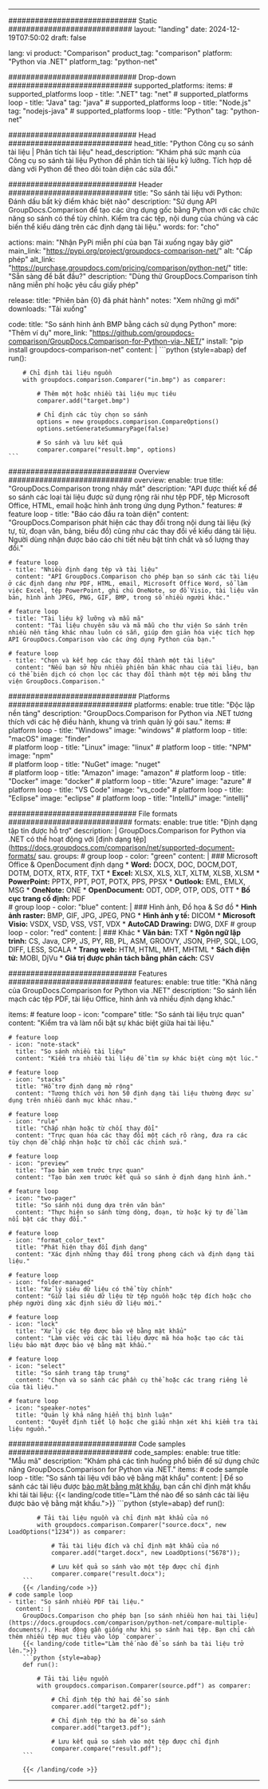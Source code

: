 
---
############################# Static ############################
layout: "landing"
date: 2024-12-19T07:50:02
draft: false

lang: vi
product: "Comparison"
product_tag: "comparison"
platform: "Python via .NET"
platform_tag: "python-net"

############################# Drop-down ############################
supported_platforms:
  items:
    # supported_platforms loop
    - title: ".NET"
      tag: "net"
    # supported_platforms loop
    - title: "Java"
      tag: "java"
    # supported_platforms loop
    - title: "Node.js"
      tag: "nodejs-java"
    # supported_platforms loop
    - title: "Python"
      tag: "python-net"

############################# Head ############################
head_title: "Python Công cụ so sánh tài liệu | Phân tích tài liệu"
head_description: "Khám phá sức mạnh của Công cụ so sánh tài liệu Python để phân tích tài liệu kỹ lưỡng. Tích hợp dễ dàng với Python để theo dõi toàn diện các sửa đổi."

############################# Header ############################
title: "So sánh tài liệu với Python: Đánh dấu bất kỳ điểm khác biệt nào"
description: "Sử dụng API GroupDocs.Comparison để tạo các ứng dụng gốc bằng Python với các chức năng so sánh có thể tùy chỉnh. Kiểm tra các tệp, nội dung của chúng và các biến thể kiểu dáng trên các định dạng tài liệu."
words:
  for: "cho"

actions:
  main: "Nhận PyPi miễn phí của bạn Tải xuống ngay bây giờ"
  main_link: "https://pypi.org/project/groupdocs-comparison-net/"
  alt: "Cấp phép"
  alt_link: "https://purchase.groupdocs.com/pricing/comparison/python-net/"
  title: "Sẵn sàng để bắt đầu?"
  description: "Dùng thử GroupDocs.Comparison tính năng miễn phí hoặc yêu cầu giấy phép"

release:
  title: "Phiên bản {0} đã phát hành"
  notes: "Xem những gì mới"
  downloads: "Tải xuống"

code:
  title: "So sánh hình ảnh BMP bằng cách sử dụng Python"
  more: "Thêm ví dụ"
  more_link: "https://github.com/groupdocs-comparison/GroupDocs.Comparison-for-Python-via-.NET/"
  install: "pip install groupdocs-comparison-net"
  content: |
    ```python {style=abap}
    def run():

        # Chỉ định tài liệu nguồn
        with groupdocs.comparison.Comparer("in.bmp") as comparer:

            # Thêm một hoặc nhiều tài liệu mục tiêu
            comparer.add("target.bmp")

            # Chỉ định các tùy chọn so sánh
            options = new groupdocs.comparison.CompareOptions()
            options.setGenerateSummaryPage(false)

            # So sánh và lưu kết quả
            comparer.compare("result.bmp", options)
    ```

############################# Overview ############################
overview:
  enable: true
  title: "GroupDocs.Comparison trong nháy mắt"
  description: "API được thiết kế để so sánh các loại tài liệu được sử dụng rộng rãi như tệp PDF, tệp Microsoft Office, HTML, email hoặc hình ảnh trong ứng dụng Python."
  features:
    # feature loop
    - title: "Báo cáo đầu ra toàn diện"
      content: "GroupDocs.Comparison phát hiện các thay đổi trong nội dung tài liệu (ký tự, từ, đoạn văn, bảng, biểu đồ) cũng như các thay đổi về kiểu dáng tài liệu. Người dùng nhận được báo cáo chi tiết nêu bật tính chất và số lượng thay đổi."

    # feature loop
    - title: "Nhiều định dạng tệp và tài liệu"
      content: "API GroupDocs.Comparison cho phép bạn so sánh các tài liệu ở các định dạng như PDF, HTML, email, Microsoft Office Word, sổ làm việc Excel, tệp PowerPoint, ghi chú OneNote, sơ đồ Visio, tài liệu văn bản, hình ảnh JPEG, PNG, GIF, BMP, trong số nhiều người khác."

    # feature loop
    - title: "Tài liệu kỹ lưỡng và mẫu mã"
      content: "Tài liệu chuyên sâu và mã mẫu cho thư viện So sánh trên nhiều nền tảng khác nhau luôn có sẵn, giúp đơn giản hóa việc tích hợp API GroupDocs.Comparison vào các ứng dụng Python của bạn."

    # feature loop
    - title: "Chọn và kết hợp các thay đổi thành một tài liệu"
      content: "Nếu bạn sở hữu nhiều phiên bản khác nhau của tài liệu, bạn có thể biên dịch có chọn lọc các thay đổi thành một tệp mới bằng thư viện GroupDocs.Comparison."

############################# Platforms ############################
platforms:
  enable: true
  title: "Độc lập nền tảng"
  description: "GroupDocs.Comparison for Python via .NET tương thích với các hệ điều hành, khung và trình quản lý gói sau."
  items:
    # platform loop
    - title: "Windows"
      image: "windows"
    # platform loop
    - title: "macOS"
      image: "finder"      
    # platform loop
    - title: "Linux"
      image: "linux"
    # platform loop
    - title: "NPM"
      image: "npm"  
    # platform loop
    - title: "NuGet"
      image: "nuget"      
    # platform loop
    - title: "Amazon"
      image: "amazon"
    # platform loop
    - title: "Docker"
      image: "docker"
    # platform loop
    - title: "Azure"
      image: "azure"
    # platform loop
    - title: "VS Code"
      image: "vs_code"
    # platform loop
    - title: "Eclipse"
      image: "eclipse"
    # platform loop
    - title: "IntelliJ"
      image: "intellij"

############################# File formats ############################
formats:
  enable: true
  title: "Định dạng tập tin được hỗ trợ"
  description: |
    GroupDocs.Comparison for Python via .NET có thể hoạt động với [định dạng tệp](https://docs.groupdocs.com/comparison/net/supported-document-formats/ sau.
  groups:
    # group loop
    - color: "green"
      content: |
        ### Microsoft Office & OpenDocument định dạng
        * **Word:** DOCX, DOC, DOCM,DOT, DOTM, DOTX, RTX, RTF, TXT
        * **Excel:** XLSX, XLS, XLT, XLTM, XLSB, XLSM
        * **PowerPoint:** PPTX, PPT, POT, POTX, PPS, PPSX
        * **Outlook:** EML, EMLX, MSG
        * **OneNote:** ONE
        * **OpenDocument:** ODT, ODP, OTP, ODS, OTT
        * **Bố cục trang cố định:** PDF        
    # group loop
    - color: "blue"
      content: |
        ### Hình ảnh, Đồ họa & Sơ đồ
        * **Hình ảnh raster:** BMP, GIF, JPG, JPEG, PNG
        * **Hình ảnh y tế:** DICOM
        * **Microsoft Visio:** VSDX, VSD, VSS, VST, VDX
        * **AutoCAD Drawing:** DWG, DXF
      # group loop
    - color: "red"
      content: |
        ### Khác
        * **Văn bản:** TXT
        * **Ngôn ngữ lập trình:** CS, Java, CPP, JS, PY, RB, PL, ASM, GROOVY, JSON, PHP, SQL, LOG, DIFF, LESS, SCALA
        * **Trang web:** HTM, HTML, MHT, MHTML
        * **Sách điện tử:** MOBI, DjVu
        * **Giá trị được phân tách bằng phân cách:** CSV

############################# Features ############################
features:
  enable: true
  title: "Khả năng của GroupDocs.Comparison for Python via .NET"
  description: "So sánh liền mạch các tệp PDF, tài liệu Office, hình ảnh và nhiều định dạng khác."

  items:
    # feature loop
    - icon: "compare"
      title: "So sánh tài liệu trực quan"
      content: "Kiểm tra và làm nổi bật sự khác biệt giữa hai tài liệu."

    # feature loop
    - icon: "note-stack"
      title: "So sánh nhiều tài liệu"
      content: "Kiểm tra nhiều tài liệu để tìm sự khác biệt cùng một lúc."

    # feature loop
    - icon: "stacks"
      title: "Hỗ trợ định dạng mở rộng"
      content: "Tương thích với hơn 50 định dạng tài liệu thường được sử dụng trên nhiều danh mục khác nhau."

    # feature loop
    - icon: "rule"
      title: "Chấp nhận hoặc từ chối thay đổi"
      content: "Trực quan hóa các thay đổi một cách rõ ràng, đưa ra các tùy chọn để chấp nhận hoặc từ chối các chỉnh sửa."

    # feature loop
    - icon: "preview"
      title: "Tạo bản xem trước trực quan"
      content: "Tạo bản xem trước kết quả so sánh ở định dạng hình ảnh."

    # feature loop
    - icon: "two-pager"
      title: "So sánh nội dung dựa trên văn bản"
      content: "Thực hiện so sánh từng dòng, đoạn, từ hoặc ký tự để làm nổi bật các thay đổi."

    # feature loop
    - icon: "format_color_text"
      title: "Phát hiện thay đổi định dạng"
      content: "Xác định những thay đổi trong phong cách và định dạng tài liệu."

    # feature loop
    - icon: "folder-managed"
      title: "Xử lý siêu dữ liệu có thể tùy chỉnh"
      content: "Giữ lại siêu dữ liệu từ tệp nguồn hoặc tệp đích hoặc cho phép người dùng xác định siêu dữ liệu mới."

    # feature loop
    - icon: "lock"
      title: "Xử lý các tệp được bảo vệ bằng mật khẩu"
      content: "Làm việc với các tài liệu được mã hóa hoặc tạo các tài liệu bảo mật được bảo vệ bằng mật khẩu."

    # feature loop
    - icon: "select"
      title: "So sánh trang tập trung"
      content: "Chọn và so sánh các phần cụ thể hoặc các trang riêng lẻ của tài liệu."

    # feature loop
    - icon: "speaker-notes"
      title: "Quản lý khả năng hiển thị bình luận"
      content: "Quyết định tiết lộ hoặc che giấu nhận xét khi kiểm tra tài liệu nguồn."

############################# Code samples ############################
code_samples:
  enable: true
  title: "Mẫu mã"
  description: "Khám phá các tình huống phổ biến để sử dụng chức năng GroupDocs.Comparison for Python via .NET."
  items:
    # code sample loop
    - title: "So sánh tài liệu với bảo vệ bằng mật khẩu"
      content: |
        Để so sánh các tài liệu được [bảo mật bằng mật khẩu](https://docs.groupdocs.com/comparison/python-net/load-password-protected-documents/), bạn cần chỉ định mật khẩu khi tải tài liệu:
        {{< landing/code title="Làm thế nào để so sánh các tài liệu được bảo vệ bằng mật khẩu.">}}
        ```python {style=abap}
        def run():

            # Tải tài liệu nguồn và chỉ định mật khẩu của nó
            with groupdocs.comparison.Comparer("source.docx", new LoadOptions("1234")) as comparer:

                # Tải tài liệu đích và chỉ định mật khẩu của nó
                comparer.add("target.docx", new LoadOptions("5678"));

                # Lưu kết quả so sánh vào một tệp được chỉ định
                comparer.compare("result.docx");
        ```
        {{< /landing/code >}}
    # code sample loop
    - title: "So sánh nhiều PDF tài liệu."
      content: |
        GroupDocs.Comparison cho phép bạn [so sánh nhiều hơn hai tài liệu](https://docs.groupdocs.com/comparison/python-net/compare-multiple-documents/). Hoạt động gần giống như khi so sánh hai tệp. Bạn chỉ cần thêm nhiều tệp mục tiêu vào lớp `comparer`.
        {{< landing/code title="Làm thế nào để so sánh ba tài liệu trở lên.">}}
        ```python {style=abap}
        def run():

            # Tải tài liệu nguồn
            with groupdocs.comparison.Comparer(source.pdf") as comparer:

                # Chỉ định tệp thứ hai để so sánh
                comparer.add("target2.pdf");

                # Chỉ định tệp thứ ba để so sánh
                comparer.add("target3.pdf");

                # Lưu kết quả so sánh vào một tệp được chỉ định
                comparer.compare("result.pdf");
        ```

        {{< /landing/code >}}

---